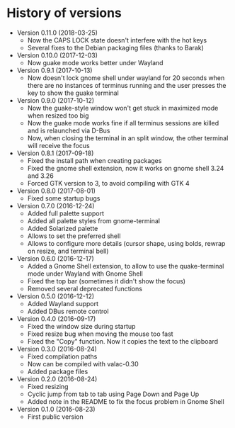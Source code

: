 # History of versions #

* Version 0.11.0 (2018-03-25)
  * Now the CAPS LOCK state doesn't interfere with the hot keys
  * Several fixes to the Debian packaging files (thanks to Barak)
* Version 0.10.0 (2017-12-03)
  * Now guake mode works better under Wayland
* Version 0.9.1 (2017-10-13)
  * Now doesn't lock gnome shell under wayland for 20 seconds when there are no instances of terminus running and the user presses the key to show the guake terminal
* Version 0.9.0 (2017-10-12)
  * Now the guake-style window won't get stuck in maximized mode when resized too big
  * Now the guake mode works fine if all terminus sessions are killed and is relaunched via D-Bus
  * Now, when closing the terminal in an split window, the other terminal will receive the focus
* Version 0.8.1 (2017-09-18)
  * Fixed the install path when creating packages
  * Fixed the gnome shell extension, now it works on gnome shell 3.24 and 3.26
  * Forced GTK version to 3, to avoid compiling with GTK 4
* Version 0.8.0 (2017-08-01)
  * Fixed some startup bugs
* Version 0.7.0 (2016-12-24)
  * Added full palette support
  * Added all palette styles from gnome-terminal
  * Added Solarized palette
  * Allows to set the preferred shell
  * Allows to configure more details (cursor shape, using bolds, rewrap on resize, and terminal bell)
* Version 0.6.0 (2016-12-17)
  * Added a Gnome Shell extension, to allow to use the quake-terminal mode under Wayland with Gnome Shell
  * Fixed the top bar (sometimes it didn't show the focus)
  * Removed several deprecated functions
* Version 0.5.0 (2016-12-12)
  * Added Wayland support
  * Added DBus remote control
* Version 0.4.0 (2016-09-17)
  * Fixed the window size during startup
  * Fixed resize bug when moving the mouse too fast
  * Fixed the "Copy" function. Now it copies the text to the clipboard
* Version 0.3.0 (2016-08-24)
  * Fixed compilation paths
  * Now can be compiled with valac-0.30
  * Added package files
* Version 0.2.0 (2016-08-24)
  * Fixed resizing
  * Cyclic jump from tab to tab using Page Down and Page Up
  * Added note in the README to fix the focus problem in Gnome Shell
* Version 0.1.0 (2016-08-23)
  * First public version
